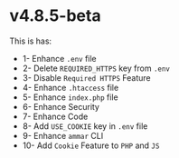 # v4.8.5-beta

This is has:

* 1- Enhance `.env` file
* 2- Delete `REQUIRED_HTTPS` key from `.env`&#x20;
* 3- Disable `Required HTTPS` Feature
* 4- Enhance `.htaccess` file
* 5- Enhance `index.php` file
* 6- Enhance Security
* 7- Enhance Code
* 8- Add `USE_COOKIE` key in `.env` file
* 9- Enhance `ammar` CLI
* 10- Add `Cookie` Feature to `PHP` and `JS`&#x20;
